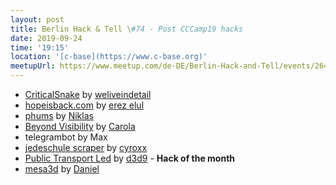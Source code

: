 ```yaml
---
layout: post
title: Berlin Hack & Tell \#74 - Post CCCamp19 hacks
date: 2019-09-24
time: '19:15'
location: '[c-base](https://www.c-base.org)'
meetupUrl: https://www.meetup.com/de-DE/Berlin-Hack-and-Tell/events/264922185/
---
```


* [CriticalSnake](https://github.com/weliveindetail/CriticalSnake) by [weliveindetail](https://github.com/weliveindetail)
* [hopeisback.com](http://hopeisback.com/) by [erez elul](https://github.com/comcomist)
* [phums](https://github.com/rtens/phums) by [Niklas](https://github.com/rtens)  
* [Beyond Visibility](http://carolalehmann.de/beyond-visibility-2/) by [Carola](http://carolalehmann.de)
* telegrambot by Max
* [jedeschule scraper](https://github.com/cyroxx/jedeschule-scraper) by [cyroxx](https://github.com/cyroxx/)
* [Public Transport Led](https://github.com/d3d9/dm_tomatrixled) by [d3d9](https://github.com/d3d9) - **Hack of the month**
* [mesa3d](https://github.com/daniel-schuermann/mesa) by [Daniel](https://github.com/daniel-schuermann)
